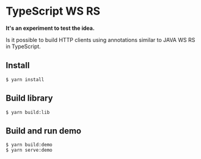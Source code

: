# TypeScript WS RS
 
**It's an experiment to test the idea.**
 
Is it possible to build HTTP clients using annotations similar to JAVA WS RS in TypeScript.
 
## Install

    $ yarn install
    
## Build library

	$ yarn build:lib
	
## Build and run demo

	$ yarn build:demo
	$ yarn serve:demo
